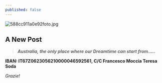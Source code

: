 ```yaml
---
published: false
---
```

![588cc911a0e92foto.jpg]({{site.baseurl}}/images/588cc911a0e92foto.jpg)

## A New Post

> **_Australia, the only place where our Dreamtime can start from....._**

**IBAN: IT67Z0623056210000046592561, C/C Francesco Moccia Teresa Soda**

_Grazie!_